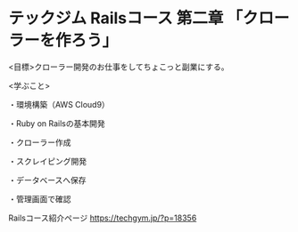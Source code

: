 # テックジム Railsコース 第二章 「クローラーを作ろう」

<目標>クローラー開発のお仕事をしてちょこっと副業にする。

<学ぶこと>

・環境構築（AWS Cloud9）

・Ruby on Railsの基本開発

・クローラー作成

・スクレイピング開発

・データベースへ保存

・管理画面で確認

Railsコース紹介ページ
https://techgym.jp/?p=18356

